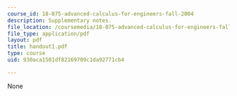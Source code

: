 ```yaml
---
course_id: 18-075-advanced-calculus-for-engineers-fall-2004
description: Supplementary notes.
file_location: /coursemedia/18-075-advanced-calculus-for-engineers-fall-2004/930aca1501df82169709c1da92771cb4_handout1.pdf
file_type: application/pdf
layout: pdf
title: handout1.pdf
type: course
uid: 930aca1501df82169709c1da92771cb4

---
```

None
